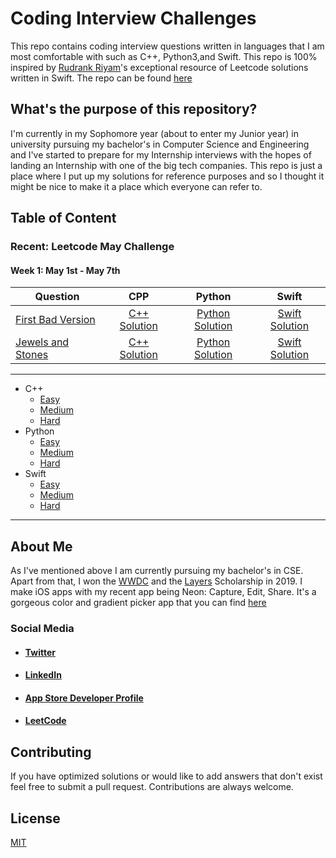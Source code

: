 # Coding Interview Challenges

This repo contains coding interview questions written in languages that I am most comfortable with such as C++, Python3,and Swift.
This repo is 100% inspired by [Rudrank Riyam](https://github.com/rudrankriyam)'s exceptional resource of Leetcode solutions written in Swift.
The repo can be found [here](https://github.com/rudrankriyam/LeetCode-in-Swift)

## What's the purpose of this repository?

I'm currently in my Sophomore year (about to enter my Junior year) in university pursuing my bachelor's in Computer Science and Engineering and I've started to prepare for my Internship interviews with the hopes of landing an Internship with one of the big tech companies. This repo is just a place where I put up my solutions for reference purposes and so I thought it might be nice to make it a place which everyone can refer to. 

## Table of Content
### Recent: Leetcode May Challenge
#### Week 1: May 1st - May 7th 
| Question   |      CPP      | Python |Swift|
|----------|:-------------:|:------:|:------:|
| [First Bad Version](https://leetcode.com/explore/featured/card/may-leetcoding-challenge/534/week-1-may-1st-may-7th/3316/) | [C++ Solution](https://github.com/SwapnanilDhol/Coding-Interview-Challenges/blob/master/CPP/Easy/First-Bad-Version.cpp)| [Python Solution](https://github.com/SwapnanilDhol/Coding-Interview-Challenges/blob/master/Python/Easy/First-Bad-Version.py) |[Swift Solution](https://github.com/SwapnanilDhol/Coding-Interview-Challenges/blob/master/Swift/Easy/First-Bad-Version.swift)|
| [Jewels and Stones](https://leetcode.com/explore/featured/card/may-leetcoding-challenge/534/week-1-may-1st-may-7th/3317/) | [C++ Solution](https://github.com/SwapnanilDhol/Coding-Interview-Challenges/blob/master/CPP/Easy/Jewels-And-Stones.cpp)| [Python Solution](https://github.com/SwapnanilDhol/Coding-Interview-Challenges/blob/master/Python/Easy/Jewels-And-Stones.py) |[Swift Solution](https://github.com/SwapnanilDhol/Coding-Interview-Challenges/blob/master/Swift/Easy/Jewels-And-Stones.swift)|
 ----
* C++
  - [Easy](https://github.com/SwapnanilDhol/Coding-Interview-Challenges/tree/master/CPP/Easy)
  - [Medium](https://github.com/SwapnanilDhol/Coding-Interview-Challenges/tree/master/CPP/Medium)
  - [Hard](https://github.com/SwapnanilDhol/Coding-Interview-Challenges/tree/master/CPP/Hard)
* Python
  - [Easy](https://github.com/SwapnanilDhol/Coding-Interview-Challenges/tree/master/Python/Easy)
  - [Medium](https://github.com/SwapnanilDhol/Coding-Interview-Challenges/tree/master/Python/Medium)
  - [Hard](https://github.com/SwapnanilDhol/Coding-Interview-Challenges/tree/master/Python/Hard)
* Swift
  - [Easy](https://github.com/SwapnanilDhol/Coding-Interview-Challenges/tree/master/Swift/Easy)
  - [Medium](https://github.com/SwapnanilDhol/Coding-Interview-Challenges/tree/master/Swift/Medium)
  - [Hard](https://github.com/SwapnanilDhol/Coding-Interview-Challenges/tree/master/Swift/Hard)
---
## About Me

As I've mentioned above I am currently pursuing my bachelor's in CSE. Apart from that, I won the [WWDC](https://developer.apple.com/wwdc) and the [Layers](https://layers.is/) Scholarship in 2019. I make iOS apps with my recent app being Neon: Capture, Edit, Share. It's a gorgeous color and gradient picker app that you can find [here](https://tiny.cc/neontheapp)

### Social Media 
* #### [Twitter](https://twitter.com/swapnanildhol)
* #### [LinkedIn](https://linkedin.com/in/swapnanildhol)
* #### [App Store Developer Profile](https://apps.apple.com/us/developer/swapnanil-dhol/id1448345447)
* #### [LeetCode](https://leetcode.com/swapnanildhol/)


## Contributing
 If you have optimized solutions or would like to add answers that don't exist feel free to submit a pull request. Contributions are always welcome.


## License
[MIT](https://choosealicense.com/licenses/mit/)
